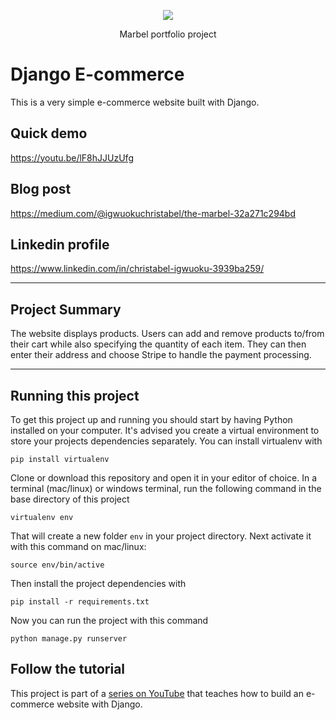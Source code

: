 <p align="center">
  <p align="center">
<img src="/path/to/logo.jpeg">
    </a>
  </p>
  <p align="center">
    Marbel portfolio project
  </p>
</p>

# Django E-commerce

This is a very simple e-commerce website built with Django.

## Quick demo
https://youtu.be/lF8hJJUzUfg

## Blog post
https://medium.com/@igwuokuchristabel/the-marbel-32a271c294bd

## Linkedin profile
https://www.linkedin.com/in/christabel-igwuoku-3939ba259/

---

## Project Summary

The website displays products. Users can add and remove products to/from their cart while also specifying the quantity of each item. They can then enter their address and choose Stripe to handle the payment processing.

---

## Running this project

To get this project up and running you should start by having Python installed on your computer. It's advised you create a virtual environment to store your projects dependencies separately. You can install virtualenv with

```
pip install virtualenv
```

Clone or download this repository and open it in your editor of choice. In a terminal (mac/linux) or windows terminal, run the following command in the base directory of this project

```
virtualenv env
```

That will create a new folder `env` in your project directory. Next activate it with this command on mac/linux:

```
source env/bin/active
```

Then install the project dependencies with

```
pip install -r requirements.txt
```

Now you can run the project with this command

```
python manage.py runserver
```

## Follow the tutorial

This project is part of a [series on YouTube](https://youtu.be/z4USlooVXG0) that teaches how to build an e-commerce website with Django.


